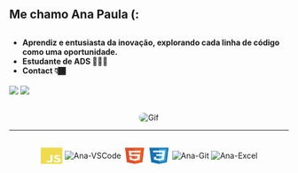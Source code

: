 <div>

  <h2> Me chamo Ana Paula (: <h2>   
<h4>
   
  - Aprendiz e entusiasta da inovação, explorando cada linha de código como uma oportunidade.
  - Estudante de ADS 👩🏾‍💻 
  - Contact 👇🏾 </h4>
     </div>
 
<div> 
   <a href = "mailto:paulalemos.bt@gmail.com"><img src="https://img.shields.io/badge/-Gmail-%23333?style=for-the-badge&logo=gmail&logoColor=white" target="_blank"></a>
   <a href="https://linkedin.com/in/ana-paula-lemos-de-vasconcelos" target="_blank"><img src="https://img.shields.io/badge/-LinkedIn-%230077B5?style=for-the-badge&logo=linkedin&logoColor=white" target="_blank"></a>
 
</div>
 
 ##
 
<div align="center" > 

<img align="leaft" alt="Gif" height="300" width="1000" style="border-radius:50px;"  src="https://c.tenor.com/YG_Jz4QQFNIAAAAC/pixel-art-room.gif">

</div>
   <hr>
 
   
<div style="display: inline_block" align="center"><br>
  
  
 

 <img align="center" alt="Ana-Js" src="https://raw.githubusercontent.com/devicons/devicon/master/icons/javascript/javascript-plain.svg" width="40" height="30"/>
  <img align="center" alt="Ana-VSCode" src="https://cdn.jsdelivr.net/gh/devicons/devicon/icons/vscode/vscode-original.svg"  width="40" height="30" />
  <img align="center" alt="Ana-HTML" src="https://raw.githubusercontent.com/devicons/devicon/master/icons/html5/html5-original.svg" width="40" height="30" />
  <img align="center" alt="Ana-CSS" src="https://raw.githubusercontent.com/devicons/devicon/master/icons/css3/css3-original.svg" width="40" height="30" />
  <img align="center" alt="Ana-Git" src="https://cdn.jsdelivr.net/gh/devicons/devicon/icons/git/git-original-wordmark.svg" width="60" height="50"/>
  <img align="center" alt="Ana-Excel" src="https://img.icons8.com/fluency/48/microsoft-excel-2019.png" width="40" height="40"/>

  
##
 
</div>
   

 
   



